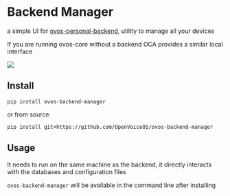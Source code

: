 # Backend Manager

a simple UI for [ovos-personal-backend](https://github.com/OpenVoiceOS/ovos-personal-backend), utility to manage all
your devices

If you are running ovos-core without a backend OCA provides a similar local interface

![](https://github.com/OpenVoiceOS/ovos-backend-manager/raw/dev/screenshots/demo.gif)

## Install

`pip install ovos-backend-manager`

or from source

`pip install git+https://github.com/OpenVoiceOS/ovos-backend-manager`

## Usage

It needs to run on the same machine as the backend, it directly interacts with the databases and configuration files

`ovos-backend-manager` will be available in the command line after installing

